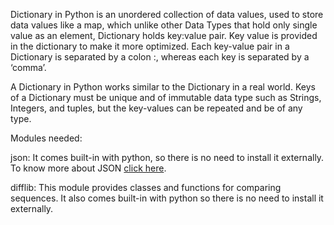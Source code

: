 Dictionary in Python is an unordered collection of data values, used to store data values like a map, which unlike other Data Types that hold only single value as an element, Dictionary holds key:value pair. Key value is provided in the dictionary to make it more optimized. Each key-value pair in a Dictionary is separated by a colon :, whereas each key is separated by a ‘comma’.

A Dictionary in Python works similar to the Dictionary in a real world. Keys of a Dictionary must be unique and of immutable data type such as Strings, Integers, and tuples, but the key-values can be repeated and be of any type.

Modules needed:

json: It comes built-in with python, so there is no need to install it externally. To know more about JSON [click here](https://www.geeksforgeeks.org/javascript-json/).

difflib: This module provides classes and functions for comparing sequences. It also comes built-in with python so there is no need to install it externally.
